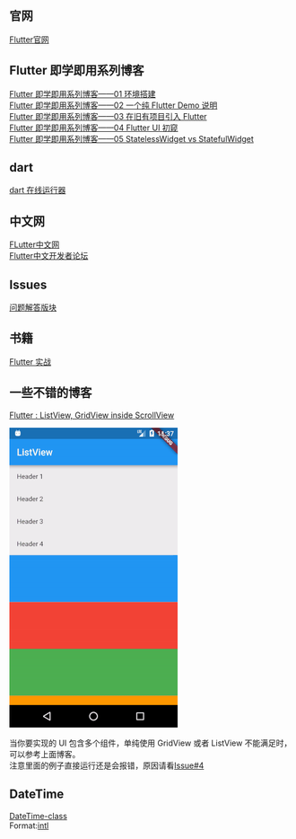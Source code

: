 ## 官网
[Flutter官网](https://flutter.io/)

## Flutter 即学即用系列博客
[Flutter 即学即用系列博客——01 环境搭建](https://mp.weixin.qq.com/s/mEwJE5mXwpmuWgVNL9O42g)  
[Flutter 即学即用系列博客——02 一个纯 Flutter Demo 说明](https://mp.weixin.qq.com/s/LAmQYsjZmn56HZWrSZ59vQ)  
[Flutter 即学即用系列博客——03 在旧有项目引入 Flutter](https://mp.weixin.qq.com/s/OGbH3G3wHVTUt-0EJit8RA)  
[Flutter 即学即用系列博客——04 Flutter UI 初窥](https://mp.weixin.qq.com/s/8s2ye_bvkUDn8yrEEDS1dQ)  
[Flutter 即学即用系列博客——05 StatelessWidget vs StatefulWidget](https://mp.weixin.qq.com/s/TiJgFsZkHaNWSnvGfUraTQ)

## dart

[dart 在线运行器](https://dartpad.dartlang.org/null)

## 中文网
[FLutter中文网](https://flutterchina.club/)  
[Flutter中文开发者论坛](http://flutter-dev.cn/)


## Issues
[问题解答版块](https://github.com/nesger/FlutterNote/issues)


## 书籍
[Flutter 实战](https://book.flutterchina.club/)

## 一些不错的博客

[Flutter : ListView, GridView inside ScrollView](https://medium.com/flutterpub/flutter-listview-gridview-inside-scrollview-68b722ae89d4)  

![](https://github.com/nesger/FlutterNote/blob/master/image/multi_widget.gif)

当你要实现的 UI 包含多个组件，单纯使用 GridView 或者 ListView 不能满足时，可以参考上面博客。  
注意里面的例子直接运行还是会报错，原因请看[Issue#4](https://github.com/nesger/FlutterNote/issues/4)


## DateTime

[DateTime-class](https://docs.flutter.io/flutter/dart-core/DateTime-class.html)  
Format:[intl](https://pub.dartlang.org/packages/intl)
